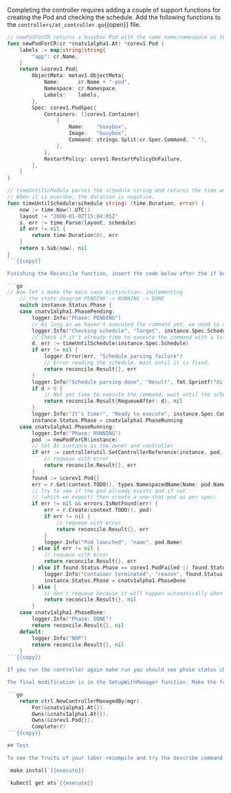 Completing the controller requires adding a couple of support functions for creating the Pod and checking the schedule. Add the following functions to the `controllers/at_controller.go`{{open}} file.

```go
// newPodForCR returns a busybox Pod with the same name/namespace as the CR
func newPodForCR(cr *cnatv1alpha1.At) *corev1.Pod {
	labels := map[string]string{
		"app": cr.Name,
	}
	return &corev1.Pod{
		ObjectMeta: metav1.ObjectMeta{
			Name:      cr.Name + "-pod",
			Namespace: cr.Namespace,
			Labels:    labels,
		},
		Spec: corev1.PodSpec{
			Containers: []corev1.Container{
				{
					Name:    "busybox",
					Image:   "busybox",
					Command: strings.Split(cr.Spec.Command, " "),
				},
			},
			RestartPolicy: corev1.RestartPolicyOnFailure,
		},
	}
}

// timeUntilSchedule parses the schedule string and returns the time until the schedule.
// When it is overdue, the duration is negative.
func timeUntilSchedule(schedule string) (time.Duration, error) {
	now := time.Now().UTC()
	layout := "2006-01-02T15:04:05Z"
	s, err := time.Parse(layout, schedule)
	if err != nil {
		return time.Duration(0), err
	}
	return s.Sub(now), nil
}
```{{copy}}

Finishing the Reconcile function, insert the code below after the if body that sets the `instance.Status.Phase = cnatv1alpha1.PhasePending`:

```go
// Now let's make the main case distinction: implementing
	// the state diagram PENDING -> RUNNING -> DONE
	switch instance.Status.Phase {
	case cnatv1alpha1.PhasePending:
		logger.Info("Phase: PENDING")
		// As long as we haven't executed the command yet, we need to check if it's time already to act:
		logger.Info("Checking schedule", "Target", instance.Spec.Schedule)
		// Check if it's already time to execute the command with a tolerance of 2 seconds:
		d, err := timeUntilSchedule(instance.Spec.Schedule)
		if err != nil {
			logger.Error(err, "Schedule parsing failure")
			// Error reading the schedule. Wait until it is fixed.
			return reconcile.Result{}, err
		}
		logger.Info("Schedule parsing done", "Result", fmt.Sprintf("diff=%v", d))
		if d > 0 {
			// Not yet time to execute the command, wait until the scheduled time
			return reconcile.Result{RequeueAfter: d}, nil
		}
		logger.Info("It's time!", "Ready to execute", instance.Spec.Command)
		instance.Status.Phase = cnatv1alpha1.PhaseRunning
	case cnatv1alpha1.PhaseRunning:
		logger.Info("Phase: RUNNING")
		pod := newPodForCR(instance)
		// Set At instance as the owner and controller
		if err := controllerutil.SetControllerReference(instance, pod, r.Scheme); err != nil {
			// requeue with error
			return reconcile.Result{}, err
		}
		found := &corev1.Pod{}
		err = r.Get(context.TODO(), types.NamespacedName{Name: pod.Name, Namespace: pod.Namespace}, found)
		// Try to see if the pod already exists and if not
		// (which we expect) then create a one-shot pod as per spec:
		if err != nil && errors.IsNotFound(err) {
			err = r.Create(context.TODO(), pod)
			if err != nil {
				// requeue with error
				return reconcile.Result{}, err
			}
			logger.Info("Pod launched", "name", pod.Name)
		} else if err != nil {
			// requeue with error
			return reconcile.Result{}, err
		} else if found.Status.Phase == corev1.PodFailed || found.Status.Phase == corev1.PodSucceeded {
			logger.Info("Container terminated", "reason", found.Status.Reason, "message", found.Status.Message)
			instance.Status.Phase = cnatv1alpha1.PhaseDone
		} else {
			// don't requeue because it will happen automatically when the pod status changes
			return reconcile.Result{}, nil
		}
	case cnatv1alpha1.PhaseDone:
		logger.Info("Phase: DONE")
		return reconcile.Result{}, nil
	default:
		logger.Info("NOP")
		return reconcile.Result{}, nil
	}
```{{copy}}

If you run the controller again make run you should see phase status changing for the CR but it never fully gets to "Done". This is because the controller isn't watching Pods yet.

The final modification is in the SetupWithManager function. Make the following changes:

```go
	return ctrl.NewControllerManagedBy(mgr).
		For(&cnatv1alpha1.At{}).
		Owns(&cnatv1alpha1.At{}).
		Owns(&corev1.Pod{}).
		Complete(r)
```{{copy}}

## Test

To see the fruits of your labor recompile and try the describe command again.

`make install`{{execute}}

`kubectl get ats`{{execute}}

